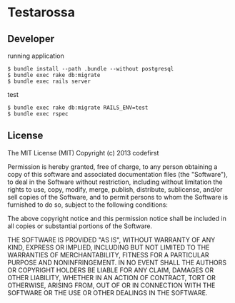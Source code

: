 Testarossa
======================================



Developer
--------------------------------------

running application

    $ bundle install --path .bundle --without postgresql
    $ bundle exec rake db:migrate
    $ bundle exec rails server

test

    $ bundle exec rake db:migrate RAILS_ENV=test
    $ bundle exec rspec

License
------------------------------
The MIT License (MIT)
Copyright (c) 2013 codefirst

Permission is hereby granted, free of charge, to any person obtaining a copy of this software and associated documentation files (the "Software"), to deal in the Software without restriction, including without limitation the rights to use, copy, modify, merge, publish, distribute, sublicense, and/or sell copies of the Software, and to permit persons to whom the Software is furnished to do so, subject to the following conditions:

The above copyright notice and this permission notice shall be included in all copies or substantial portions of the Software.

THE SOFTWARE IS PROVIDED "AS IS", WITHOUT WARRANTY OF ANY KIND, EXPRESS OR IMPLIED, INCLUDING BUT NOT LIMITED TO THE WARRANTIES OF MERCHANTABILITY, FITNESS FOR A PARTICULAR PURPOSE AND NONINFRINGEMENT. IN NO EVENT SHALL THE AUTHORS OR COPYRIGHT HOLDERS BE LIABLE FOR ANY CLAIM, DAMAGES OR OTHER LIABILITY, WHETHER IN AN ACTION OF CONTRACT, TORT OR OTHERWISE, ARISING FROM, OUT OF OR IN CONNECTION WITH THE SOFTWARE OR THE USE OR OTHER DEALINGS IN THE SOFTWARE.
